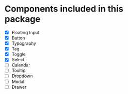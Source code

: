 # Components included in this package
- [x] Floating Input
- [x] Button
- [x] Typography
- [x] Tag
- [x] Toggle
- [x] Select
- [ ] Calendar
- [ ] Tooltip
- [ ] Dropdown
- [ ] Modal
- [ ] Drawer